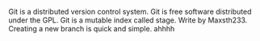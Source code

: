 Git is a distributed version control system.
Git is free software distributed under the GPL.
Git is a mutable index called stage.
Write by Maxsth233.
Creating a new branch is quick and simple.
ahhhh
